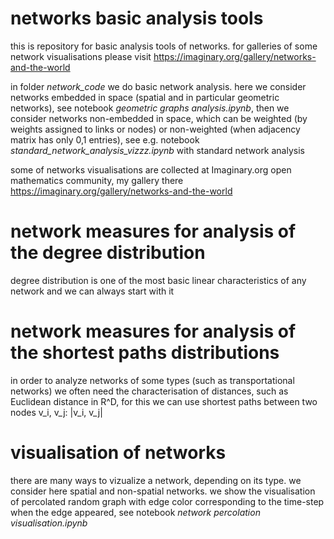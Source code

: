 
# networks basic analysis tools 
this is repository for basic analysis tools of networks.
for galleries of some network visualisations please visit https://imaginary.org/gallery/networks-and-the-world 

in folder *network_code* we do basic network analysis.
here we consider networks embedded in space (spatial and in particular geometric networks),  see notebook *geometric graphs analysis.ipynb*,
then we consider networks non-embedded in space, which can be weighted (by weights assigned to links or nodes) 
or non-weighted (when adjacency matrix has only 0,1 entries), see e.g. notebook *standard_network_analysis_vizzz.ipynb* with standard network analysis

some of networks visualisations are collected at Imaginary.org open mathematics community, my gallery there https://imaginary.org/gallery/networks-and-the-world

# network measures for analysis of the degree distribution 
degree distribution is one of the most basic linear characteristics of any network and we can always start with it

# network measures for analysis of the shortest paths distributions 
in order to analyze networks of some types (such as transportational networks) we often need 
the characterisation of distances, such as Euclidean distance in R^D, for this we can use shortest paths between two nodes 
v_i, v_j: |v_i, v_j|


# visualisation of networks  
there are many ways to vizualize a network, depending on its type. we consider here spatial and non-spatial networks.
we show the visualisation of percolated random graph 
with edge color corresponding to the time-step when the edge appeared, see notebook *network percolation visualisation.ipynb*
